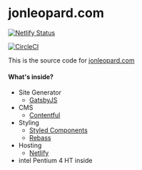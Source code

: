# jonleopard.com
[![Netlify Status](https://api.netlify.com/api/v1/badges/a338d3cc-3557-4f9d-a507-74bb2f11ba0f/deploy-status)](https://app.netlify.com/sites/jonleopard/deploys)

[![CircleCI](https://circleci.com/gh/jonleopard/jonleopard.com/tree/master.svg?style=svg)](https://circleci.com/gh/jonleopard/jonleopard.com/tree/master)

This is the source code for [jonleopard.com](https://jonleopard.com)

#### What's inside?
* Site Generator
  - [GatsbyJS](https://www.gatsbyjs.org/)
* CMS
  - [Contentful](https://www.contentful.com/)
* Styling 
  - [Styled Components](https://www.styled-components.com/)
  - [Rebass](https://rebassjs.org/)
* Hosting 
  - [Netlify](https://www.netlify.com/)
* intel Pentium 4 HT inside


